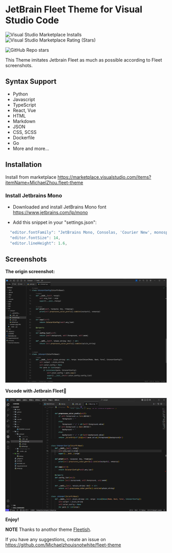 # JetBrain Fleet Theme for Visual Studio Code

<!-- ![Visual Studio Marketplace Installs](https://img.shields.io/visual-studio-marketplace/i/MichaelZhou.fleet-theme) -->

![Visual Studio Marketplace Installs](https://img.shields.io/visual-studio-marketplace/i/MichaelZhou.fleet-theme?style=for-the-badge)
![Visual Studio Marketplace Rating (Stars)](https://img.shields.io/visual-studio-marketplace/stars/MichaelZhou.fleet-theme?style=for-the-badge)

![GitHub Repo stars](https://img.shields.io/github/stars/Michaelzhouisnotwhite/jetbrains-fleet-theme?style=social)

This Theme imitates Jetbrain Fleet as much as possible according to Fleet screenshots.

## Syntax Support

- Python
- Javascript
- TypeScript
- React, Vue
- HTML
- Markdown
- JSON
- CSS, SCSS
- Dockerfile
- Go
- More and more...

## Installation

Install from marketplace <https://marketplace.visualstudio.com/items?itemName=MichaelZhou.fleet-theme>

### Install Jetbrains Mono

- Downloaded and install JetBrains Mono font <https://www.jetbrains.com/lp/mono>

- Add this snippet in your "settings.json":

```js
  "editor.fontFamily": "JetBrains Mono, Consolas, 'Courier New', monospace",
  "editor.fontSize": 14,
  "editor.lineHeight": 1.6,
```

## Screenshots

**The origin screenshot:**

![origin](.github/screenshots_new1.png)

**Vscode with Jetbrain Fleet🚀**

![fleet](.github/screenshots_new2.png)

<!-- Screenshot of vue.js

![gif1](.github/workspace-gif.gif)

Screenshot of python

![gif2](.github/workspace-gif2.gif) -->

**Enjoy!**

**NOTE** Thanks to anothor theme [Fleetish](https://github.com/krfl/fleetish-vscode). 

If you have any suggestions, create an issue on <https://github.com/Michaelzhouisnotwhite/fleet-theme>
